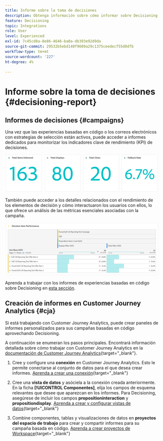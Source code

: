 ```yaml
---
title: Informe sobre la toma de decisiones
description: Obtenga información sobre cómo informar sobre Decisioning.
feature: Decisioning
topic: Integrations
role: User
level: Experienced
exl-id: 7c45cd8a-8e86-4646-ba0a-db393e92d9da
source-git-commit: 29532b5ebd140f9609a29c1375ceedecf55d0dfb
workflow-type: tm+mt
source-wordcount: '227'
ht-degree: 4%

---
```



# Informe sobre la toma de decisiones {#decisioning-report}

## Informes de decisiones {#campaigns}

Una vez que las experiencias basadas en código o los correos electrónicos con estrategias de selección están activos, puede acceder a informes dedicados para monitorizar los indicadores clave de rendimiento (KPI) de decisiones.

<!--Once code-based experiences are live, you can access dedicated reports to monitor Key Performance Indicators (KPIs) as an all-encompassing dashboard, delivering an analysis of essential metrics associated with your campaign.

This encompasses details related to the decision items performances and how users interacted with them. [Learn how to work with Code-based experience reports](../reports/campaign-global-report-cja-code.md)-->

![](../reports/assets/cja-decisioning-kpis.png)

También puede acceder a los detalles relacionados con el rendimiento de los elementos de decisión y cómo interactuaron los usuarios con ellos, lo que ofrece un análisis de las métricas esenciales asociadas con la campaña.

![](../reports/assets/cja-decisioning-item-performance.png)

Aprenda a trabajar con los informes de experiencias basadas en código sobre Decisioning en [esta sección](../reports/campaign-global-report-cja-code.md#decisioning-reporting).

## Creación de informes en Customer Journey Analytics {#cja}

Si está trabajando con Customer Journey Analytics, puede crear paneles de informes personalizados para sus campañas basadas en código aprovechando Decisioning.

A continuación se enumeran los pasos principales. Encontrará información detallada sobre cómo trabajar con Customer Journey Analytics en la [documentación de Customer Journey Analytics](https://experienceleague.adobe.com/es/docs/analytics-platform/using/cja-landing){target="_blank"}.

1. Cree y configure una **conexión** en Customer Journey Analytics. Esto le permite conectarse al conjunto de datos para el que desea crear informes. [Aprenda a crear una conexión](https://experienceleague.adobe.com/es/docs/analytics-platform/using/cja-connections/create-connection){target="_blank"}

1. Cree una **vista de datos** y asóciela a la conexión creada anteriormente. En la ficha **[!UICONTROL Componentes]**, elija los campos de esquema relevantes que desee que aparezcan en los informes. Para Decisioning, asegúrese de incluir los campos **propositioninteraction** y **propositiondisplay**. [Aprenda a crear y configurar vistas de datos](https://experienceleague.adobe.com/es/docs/analytics-platform/using/cja-dataviews/create-dataview){target="_blank"}

1. Combine componentes, tablas y visualizaciones de datos en **proyectos del espacio de trabajo** para crear y compartir informes para su campaña basada en código. [Aprenda a crear proyectos de Workspace](https://experienceleague.adobe.com/es/docs/analytics-platform/using/cja-workspace/build-workspace-project/create-projects){target="_blank"}
